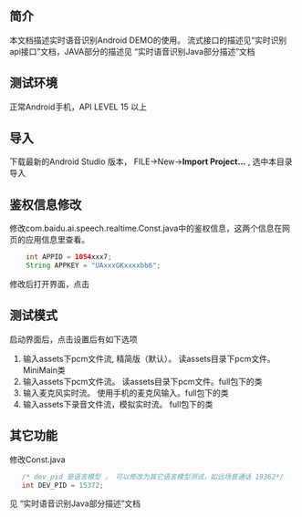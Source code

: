 ## 简介

本文档描述实时语音识别Android DEMO的使用。 流式接口的描述见“实时识别api接口”文档，JAVA部分的描述见 “实时语音识别Java部分描述”文档


## 测试环境

正常Android手机，API LEVEL 15 以上

## 导入
下载最新的Android Studio 版本， FILE->New->**Import Project...** , 选中本目录导入

## 鉴权信息修改

修改com.baidu.ai.speech.realtime.Const.java中的鉴权信息，这两个信息在网页的应用信息里查看。

```java
    int APPID = 1054xxx7;
    String APPKEY = "UAxxxGKxxxxbb6";
```

修改后打开界面，点击



## 测试模式

启动界面后，点击设置后有如下选项

1.  输入assets下pcm文件流, 精简版（默认）。 读assets目录下pcm文件。MiniMain类
2.  输入assets下pcm文件流。  读assets目录下pcm文件。full包下的类
3.  输入麦克风实时流。 使用手机的麦克风输入。full包下的类
4.  输入assets下录音文件流，模拟实时流。 full包下的类





## 其它功能

修改Const.java

```java
   /* dev_pid 是语言模型 ， 可以修改为其它语言模型测试，如远场普通话 19362*/
   int DEV_PID = 15372; 
```





见 “实时语音识别Java部分描述”文档

